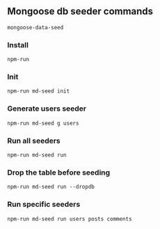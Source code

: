 ## Mongoose db seeder commands
`mongoose-data-seed`

### Install
`npm-run`

### Init
`npm-run md-seed init`

### Generate users seeder
`npm-run md-seed g users`

### Run all seeders
`npm-run md-seed run`

### Drop the table before seeding
`npm-run md-seed run --dropdb`

### Run specific seeders
`npm-run md-seed run users posts comments`
